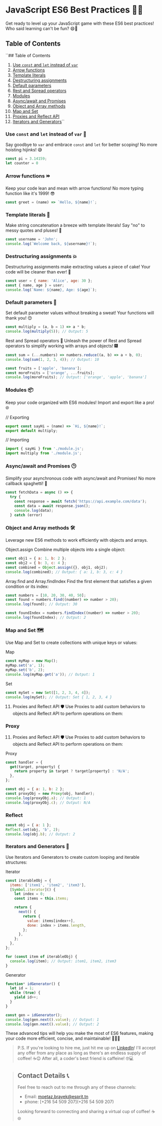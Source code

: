 
# JavaScript ES6 Best Practices 🚀🤖

Get ready to level up your JavaScript game with these ES6 best practices! Who said learning can't be fun? 😄🎉

## Table of Contents

``## Table of Contents

1. [Use `const` and `let` instead of `var`](#use-const-and-let-instead-of-var)
2. [Arrow functions](#arrow-functions)
3. [Template literals](#template-literals)
4. [Destructuring assignments](#destructuring-assignments)
5. [Default parameters](#default-parameters)
6. [Rest and Spread operators](#rest-and-spread-operators)
7. [Modules](#modules)
8. [Async/await and Promises](#async-await-and-promises)
9. [Object and Array methods](#object-and-array-methods)
10. [Map and Set](#map-and-set)
11. [Proxies and Reflect API](#proxies-and-reflect-api)
12. [Iterators and Generators](#iterators-and-generators)``
### Use `const` and `let` instead of `var` 🚫

Say goodbye to `var` and embrace `const` and `let` for better scoping! No more hoisting hijinks! 😅

```javascript
const pi = 3.14159;
let counter = 0
```


### Arrow functions ⏩
Keep your code lean and mean with arrow functions! No more typing function like it's 1999! 😎
```javascript
const greet = (name) => `Hello, ${name}!`;
```
### Template literals 💬
Make string concatenation a breeze with template literals! Say "no" to messy quotes and pluses! 🙅
```javascript
const username = 'John';
console.log(`Welcome back, ${username}!`);
```
### Destructuring assignments 💥
Destructuring assignments make extracting values a piece of cake! Your code will be cleaner than ever! 🍰
```javascript
const user = { name: 'Alice', age: 30 };
const { name, age } = user;
console.log(`Name: ${name}, Age: ${age}`);
```


### Default parameters 🌟
Set default parameter values without breaking a sweat! Your functions will thank you! 😊
```javascript
const multiply = (a, b = 1) => a * b;
console.log(multiply(5)); // Output: 5
```
Rest and Spread operators 🌱
Unleash the power of Rest and Spread operators to simplify working with arrays and objects! 🎆
```javascript
const sum = (...numbers) => numbers.reduce((a, b) => a + b, 0);
console.log(sum(1, 2, 3, 4)); // Output: 10

const fruits = ['apple', 'banana'];
const moreFruits = ['orange', ...fruits];
console.log(moreFruits); // Output: ['orange', 'apple', 'banana']
```
### Modules 📦
Keep your code organized with ES6 modules! Import and export like a pro! 🌐

// Exporting
```javascript
export const sayHi = (name) => `Hi, ${name}!`;
export default multiply;
```
// Importing
```javascript
import { sayHi } from './module.js';
import multiply from './module.js';
```
### Async/await and Promises 🕒
Simplify your asynchronous code with async/await and Promises! No more callback spaghetti! 🍝
```javascript
const fetchData = async () => {
  try {
    const response = await fetch('https://api.example.com/data');
    const data = await response.json();
    console.log(data);
  } catch (error)
```

### Object and Array methods 🛠️
Leverage new ES6 methods to work efficiently with objects and arrays.

Object.assign
Combine multiple objects into a single object:
```javascript
const obj1 = { a: 1, b: 2 };
const obj2 = { b: 3, c: 4 };
const combined = Object.assign({}, obj1, obj2);
console.log(combined); // Output: { a: 1, b: 3, c: 4 }
```
Array.find and Array.findIndex
Find the first element that satisfies a given condition or its index:
```javascript
const numbers = [10, 20, 30, 40, 50];
const found = numbers.find((number) => number > 20);
console.log(found); // Output: 30

const foundIndex = numbers.findIndex((number) => number > 20);
console.log(foundIndex); // Output: 2
```
###  Map and Set 🗺️
Use Map and Set to create collections with unique keys or values:

Map
```javascript
const myMap = new Map();
myMap.set('a', 1);
myMap.set('b', 2);
console.log(myMap.get('a')); // Output: 1
```
Set
```javascript
const mySet = new Set([1, 2, 3, 4, 4]);
console.log(mySet); // Output: Set { 1, 2, 3, 4 }
```
11. Proxies and Reflect API 🛡️
Use Proxies to add custom behaviors to objects and Reflect API to perform operations on them:

### Proxy
11. Proxies and Reflect API 🛡️
Use Proxies to add custom behaviors to objects and Reflect API to perform operations on them:

Proxy
```javascript
const handler = {
  get(target, property) {
    return property in target ? target[property] : 'N/A';
  },
};

const obj = { a: 1, b: 2 };
const proxyObj = new Proxy(obj, handler);
console.log(proxyObj.a); // Output: 1
console.log(proxyObj.c); // Output: N/A
```
### Reflect
```javascript
const obj = { a: 1 };
Reflect.set(obj, 'b', 2);
console.log(obj.b); // Output: 2
```
###  Iterators and Generators 🔄
Use Iterators and Generators to create custom looping and iterable structures:

Iterator
```javascript
const iterableObj = {
  items: ['item1', 'item2', 'item3'],
  [Symbol.iterator]() {
    let index = 0;
    const items = this.items;

    return {
      next() {
        return {
          value: items[index++],
          done: index > items.length,
        };
      },
    };
  },
};

for (const item of iterableObj) {
  console.log(item); // Output: item1, item2, item3
}
```
Generator
```javascript
function* idGenerator() {
  let id = 1;
  while (true) {
    yield id++;
  }
}

const gen = idGenerator();
console.log(gen.next().value); // Output: 1
console.log(gen.next().value); // Output: 2
```
These advanced tips will help you make the most of ES6 features, making your code more efficient, concise, and maintainable! 🧙‍♂️🔥

> P.S. If you're looking to hire me, just hit me up on [LinkedIn](https://www.linkedin.com/in/moetazbrayek/)! I'll accept any offer from any place as long as there's an endless supply of coffee! ☕️😉 After all, a coder's best friend is caffeine! 🤓💻

> ## Contact Details 📞
> 
> Feel free to reach out to me through any of these channels:
> 
> -   Email: [moetaz.brayek@esprit.tn](mailto:moetaz.brayek@esprit.tn)
> -   phone: [+216 54 509 207](+216 54 509 207)
> 
> Looking forward to connecting and sharing a virtual cup of coffee! ☕️🌐
